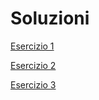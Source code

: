 # Soluzioni

[Esercizio 1]()

[Esercizio 2](https://github.com/stefanogrillo/Data-Analyst---Epicode/blob/d5938997ee5fad4471d5054ad75551add00f0b6a/Week%202/2.3%20Liste,%20Tuple,%20Dizionari/Esercizio%202.py)

[Esercizio 3]()
